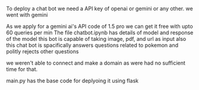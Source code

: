 To deploy a chat bot we need a API key of openai or gemini or any other. we went with gemini 

As we apply for a gemini ai's API code of 1.5 pro we can get it free with upto 60 queries per min
The file chatbot.ipynb has details of model and response of the model 
this bot is capable of taking image, pdf, and url as input also 
this chat bot is spacifically answers questions related to pokemon and politly rejects other questions

we weren't able to connect and make a domain as were had no sufficient time for that.

main.py has the base code for deplyoing it using flask
